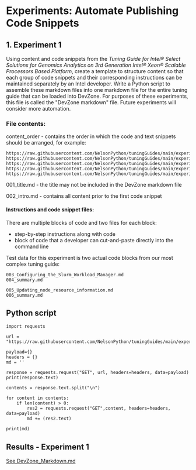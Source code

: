 # Experiments:  Automate Publishing Code Snippets

## 1. Experiment 1

Using content and code snippets from the <i>Tuning Guide for Intel® Select Solutions for Genomics Analytics on 3rd Generation Intel® Xeon® Scalable Processors Based Platform</i>, create a template to structure content so that each group of code snippets and their corresponding instructions can be maintained separately by an Intel developer.  Write a Python script to assemble these markdown files into one markdown file for the entire tuning guide that can be loaded into DevZone.  For purposes of these experiments, this file is called the "DevZone markdown" file.  Future experiments will consider more automation.

### File contents:

content_order - contains the order in which the code and text snippets should be arranged, for example:

```
https://raw.githubusercontent.com/NelsonPython/tuningGuides/main/experiment/002_intro.md
https://raw.githubusercontent.com/NelsonPython/tuningGuides/main/experiment/003_Configuring_the_Slurm_Workload_Manager.md
https://raw.githubusercontent.com/NelsonPython/tuningGuides/main/experiment/004_summary.md
https://raw.githubusercontent.com/NelsonPython/tuningGuides/main/experiment/005_Updating_node_resource_information.md
https://raw.githubusercontent.com/NelsonPython/tuningGuides/main/experiment/006_summary.md
```

001_title.md - the title may not be included in the DevZone markdown file

002_intro.md - contains all content prior to the first code snippet

#### Instructions and code snippet files:
There are multiple blocks of code and two files for each block:  
- step-by-step instructions along with code
- block of code that a developer can cut-and-paste directly into the command line

Test data for this experiment is two actual code blocks from our most complex tuning guide:
```
003_Configuring_the_Slurm_Workload_Manager.md
004_summary.md

005_Updating_node_resource_information.md
006_summary.md
```

## Python script

```
import requests

url = "https://raw.githubusercontent.com/NelsonPython/tuningGuides/main/experiment/content_order.md"

payload={}
headers = {}
md = ''

response = requests.request("GET", url, headers=headers, data=payload)
print(response.text)

contents = response.text.split("\n")

for content in contents:
    if len(content) > 0:
        res2 = requests.request("GET",content, headers=headers, data=payload)
        md += (res2.text)

print(md)
```

## Results - Experiment 1

[See DevZone_Markdown.md](Devzone_Markdown.md)


